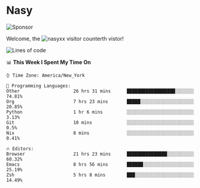 # Nasy

<!--
<p align="center">
<img height="200" src="https://github-readme-stats.vercel.app/api?username=nasyxx&count_private=true&show_icons=true&theme=dracula&include_all_commits=true"/>
<img height="200" src="https://github-readme-stats.vercel.app/api/top-langs/?username=nasyxx&theme=dracula&hide=html,jupyter+notebook&count_private=true&show_icons=true"/>
</p>

  
----------------
-->

![Sponsor](https://img.shields.io/static/v1.svg?label=Sponsor&message=%E2%9D%A4&logo=GitHub&style=flat&color=pink)
 
Welcome, the ![nasyxx visitor counter](https://count.getloli.com/get/@nasyxx?theme=rule34)th vistor!
 
<!--START_SECTION:waka-->
![Lines of code](https://img.shields.io/badge/From%20Hello%20World%20I%27ve%20Written-599891%20lines%20of%20code-blue)

📊 **This Week I Spent My Time On** 

```text
⌚︎ Time Zone: America/New_York

💬 Programming Languages: 
Other                    26 hrs 31 mins      ██████████████████░░░░░░░   74.81% 
Org                      7 hrs 23 mins       █████░░░░░░░░░░░░░░░░░░░░   20.85% 
Python                   1 hr 6 mins         ░░░░░░░░░░░░░░░░░░░░░░░░░   3.13% 
Git                      10 mins             ░░░░░░░░░░░░░░░░░░░░░░░░░   0.5% 
Nix                      8 mins              ░░░░░░░░░░░░░░░░░░░░░░░░░   0.41%

🔥 Editors: 
Browser                  21 hrs 23 mins      ███████████████░░░░░░░░░░   60.32% 
Emacs                    8 hrs 56 mins       ██████░░░░░░░░░░░░░░░░░░░   25.19% 
Zsh                      5 hrs 8 mins        ███░░░░░░░░░░░░░░░░░░░░░░   14.49%

```


<!--END_SECTION:waka-->

<!-- ![visitors](https://visitor-badge.laobi.icu/badge?page_id=nasyxx.nasyxx) -->
